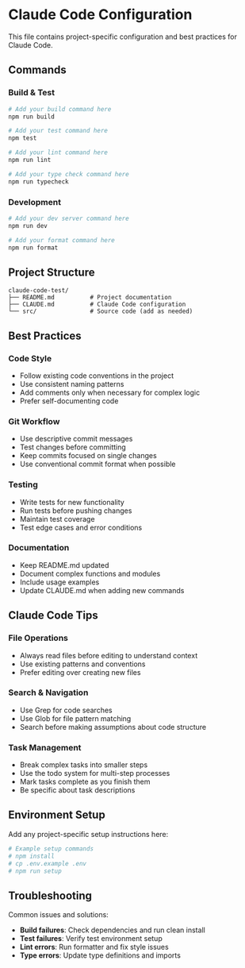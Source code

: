 # Claude Code Configuration

This file contains project-specific configuration and best practices for Claude Code.

## Commands

### Build & Test
```bash
# Add your build command here
npm run build

# Add your test command here
npm test

# Add your lint command here
npm run lint

# Add your type check command here
npm run typecheck
```

### Development
```bash
# Add your dev server command here
npm run dev

# Add your format command here
npm run format
```

## Project Structure

```
claude-code-test/
├── README.md          # Project documentation
├── CLAUDE.md          # Claude Code configuration
└── src/               # Source code (add as needed)
```

## Best Practices

### Code Style
- Follow existing code conventions in the project
- Use consistent naming patterns
- Add comments only when necessary for complex logic
- Prefer self-documenting code

### Git Workflow
- Use descriptive commit messages
- Test changes before committing
- Keep commits focused on single changes
- Use conventional commit format when possible

### Testing
- Write tests for new functionality
- Run tests before pushing changes
- Maintain test coverage
- Test edge cases and error conditions

### Documentation
- Keep README.md updated
- Document complex functions and modules
- Include usage examples
- Update CLAUDE.md when adding new commands

## Claude Code Tips

### File Operations
- Always read files before editing to understand context
- Use existing patterns and conventions
- Prefer editing over creating new files

### Search & Navigation
- Use Grep for code searches
- Use Glob for file pattern matching
- Search before making assumptions about code structure

### Task Management
- Break complex tasks into smaller steps
- Use the todo system for multi-step processes
- Mark tasks complete as you finish them
- Be specific about task descriptions

## Environment Setup

Add any project-specific setup instructions here:

```bash
# Example setup commands
# npm install
# cp .env.example .env
# npm run setup
```

## Troubleshooting

Common issues and solutions:

- **Build failures**: Check dependencies and run clean install
- **Test failures**: Verify test environment setup
- **Lint errors**: Run formatter and fix style issues
- **Type errors**: Update type definitions and imports